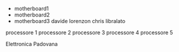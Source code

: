 - motherboard1
- motherboard2
- motherboard3
davide lorenzon
chris libralato

processore 1
processore 2
processore 3
processore 4
processore 5









Elettronica Padovana